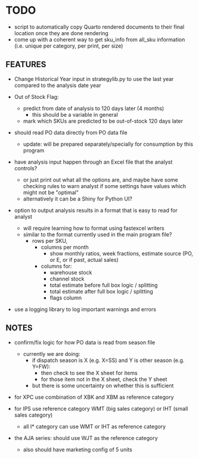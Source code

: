 # TODO

- script to automatically copy Quarto rendered documents to their final location once they are done rendering
- come up with a coherent way to get sku_info from all_sku information (i.e. unique per category, per print, per size)

## FEATURES

- Change Historical Year input in strategylib.py to use the last year compared to the analysis date year

- Out of Stock Flag:

  - predict from date of analysis to 120 days later (4 months)
    - this should be a variable in general
  - mark which SKUs are predicted to be out-of-stock 120 days later

- should read PO data directly from PO data file

  - update: will be prepared separately/specially for consumption by this program

- have analysis input happen through an Excel file that the analyst controls?

  - or just print out what all the options are, and maybe have some checking rules to warn analyst if some settings have values which might not be "optimal"
  - alternatively it can be a Shiny for Python UI?

- option to output analysis results in a format that is easy to read for analyst

  - will require learning how to format using fastexcel writers
  - similar to the format currently used in the main program file?
    - rows per SKU,
      - columns per month
        - show monthly ratios, week fractions, estimate source (PO, or E, or if past, actual sales)
      - columns for:
        - warehouse stock
        - channel stock
        - total estimate before full box logic / splitting
        - total estimate after full box logic / splitting
        - flags column

- use a logging library to log important warnings and errors

## NOTES

- confirm/fix logic for how PO data is read from season file

  - currently we are doing:
    - if dispatch season is X (e.g. X=SS) and Y is other season (e.g. Y=FW):
      - then check to see the X sheet for items
      - for those item not in the X sheet, check the Y sheet
    - but there is some uncertainty on whether this is sufficient

- for XPC use combination of XBK and XBM as reference category

- for IPS use reference category WMT (big sales category) or IHT (small sales category)

  - all I\* category can use WMT or IHT as reference category

- the AJA series: should use WJT as the reference category
  - also should have marketing config of 5 units
